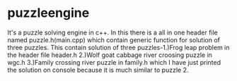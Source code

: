 # puzzleengine
It's a puzzle solving engine in c++.
In this there is a all in one header file named puzzle.h(main.cpp) which contain generic function for solution of three puzzles.
This contain solution of three puzzles-1.)Frog leap problem in the header file header.h
2.)Wolf goat cabbage river croosing puzzle in wgc.h
3.)Family crossing river puzzle in family.h which I have just printed the solution on console because it is much similar to puzzle 2.
